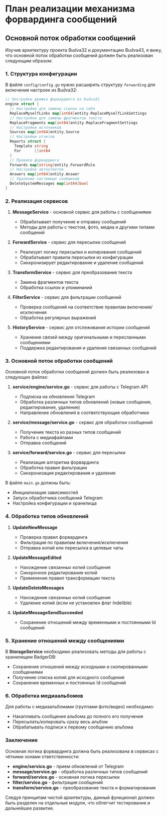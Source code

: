 # План реализации механизма форвардинга сообщений

## Основной поток обработки сообщений

Изучив архитектуру проекта Budva32 и документацию Budva43, я вижу, что основной поток обработки сообщений должен быть реализован следующим образом:

### 1. Структура конфигурации

В файле `config/config.go` нужно расширить структуру `forwarding` для включения настроек из Budva32:

```go
// Настройки движка форвардинга из budva32
engine struct {
  // Настройки для замены ссылок на себя
  ReplaceMyselfLinks map[int64]entity.ReplaceMyselfLinkSettings
  // Настройки для замены фрагментов текста
  ReplaceFragments map[int64]entity.ReplaceFragmentSettings
  // Настройки источников
  Sources map[int64]entity.Source
  // Настройки отчетов
  Reports struct {
    Template string
    For      []int64
  }
  // Правила форвардинга
  Forwards map[string]entity.ForwardRule
  // Настройки автоответов
  Answers map[int64]entity.Answer
  // Удаление системных сообщений
  DeleteSystemMessages map[int64]bool
}
```

### 2. Реализация сервисов

1. **MessageService** - основной сервис для работы с сообщениями
   - Обрабатывает получение и отправку сообщений
   - Методы для работы с текстом, фото, медиа и другими типами сообщений

2. **ForwardService** - сервис для пересылки сообщений
   - Реализует логику пересылки и копирования сообщений
   - Обрабатывает правила пересылки из конфигурации
   - Синхронизирует редактирование и удаление сообщений

3. **TransformService** - сервис для преобразования текста
   - Замена фрагментов текста
   - Обработка ссылок и упоминаний

4. **FilterService** - сервис для фильтрации сообщений
   - Проверка сообщений на соответствие правилам включения/исключения
   - Обработка регулярных выражений

5. **HistoryService** - сервис для отслеживания истории сообщений
   - Хранение связей между оригинальными и пересланными сообщениями
   - Поддержка редактирования и удаления связанных сообщений

### 3. Основной поток обработки сообщений

Основной поток обработки сообщений должен быть реализован в следующих файлах:

1. **service/engine/service.go** - сервис для работы с Telegram API
   - Подписка на обновления Telegram
   - Обработка различных типов обновлений (новые сообщения, редактирование, удаление)
   - Направление обновлений в соответствующие обработчики

2. **service/message/service.go** - сервис для обработки сообщений
   - Получение текста из разных типов сообщений
   - Работа с медиафайлами
   - Отправка сообщений

3. **service/forward/service.go** - сервис для пересылки
   - Реализация алгоритма форвардинга
   - Обработка правил фильтрации
   - Синхронизация редактирования и удаления

В файле `main.go` должны быть:
- Инициализация зависимостей
- Запуск обработчика сообщений Telegram
- Настройка конфигурации и хранилища

### 4. Обработка типов обновлений

1. **UpdateNewMessage**
   - Проверка правил форвардинга
   - Фильтрация по правилам включения/исключения
   - Отправка копий или пересылка в целевые чаты

2. **UpdateMessageEdited**
   - Нахождение связанных копий сообщения
   - Синхронное редактирование копий
   - Применение правил трансформации текста

3. **UpdateDeleteMessages**
   - Нахождение связанных копий сообщения
   - Удаление копий (если не установлен флаг Indelible)

4. **UpdateMessageSendSucceeded**
   - Сохранение отношений между временными и постоянными Id сообщений

### 5. Хранение отношений между сообщениями

В **StorageService** необходимо реализовать методы для работы с хранилищем BadgerDB:
- Сохранение отношений между исходными и скопированными сообщениями
- Получение списка копий для исходного сообщения
- Сохранение временных и постоянных Id сообщений

### 6. Обработка медиаальбомов

Для работы с медиаальбомами (группами фото/видео) необходимо:
- Накапливать сообщения альбома до полного его получения
- Пересылать/копировать сразу весь альбом
- Обрабатывать подписи к первому сообщению альбома

### Заключение

Основная логика форвардинга должна быть реализована в сервисах с чёткими зонами ответственности:
- **engine/service.go** - прием обновлений от Telegram
- **message/service.go** - обработка различных типов сообщений
- **forward/service.go** - основная логика пересылки
- **filter/service.go** - фильтрация сообщений
- **transform/service.go** - преобразование текста и форматирования

Следуя принципам чистой архитектуры, данный функционал должен быть разделен на отдельные модули, что облегчит тестирование и дальнейшее развитие.

